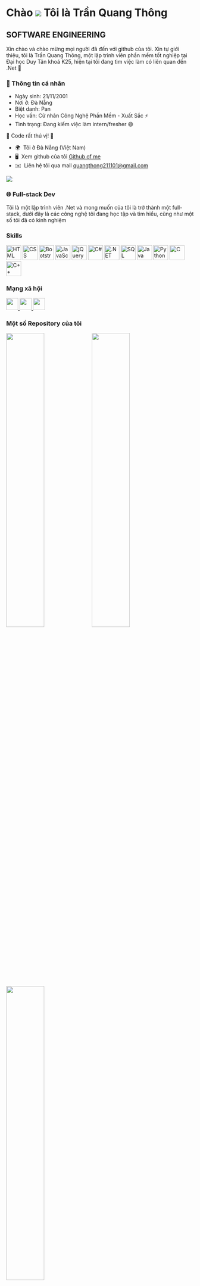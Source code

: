 Chào ![](https://user-images.githubusercontent.com/18350557/176309783-0785949b-9127-417c-8b55-ab5a4333674e.gif) Tôi là Trần Quang Thông
=====================================================================================================================================

SOFTWARE ENGINEERING
----------------------------

Xin chào và chào mừng mọi người đã đến với github của tôi. Xin tự giới thiệu, tôi là Trần Quang Thông, một lập trình viên phần mềm tốt nghiệp tại Đại học Duy Tân khoá K25, hiện tại tôi đang tìm việc làm có liên quan đến .Net 🤔

### 💼 Thông tin cá nhân

* Ngày sinh: 21/11/2001
* Nơi ở: Đà Nẵng
* Biệt danh: Pan
* Học vấn: Cử nhân Công Nghệ Phần Mềm - Xuất Sắc ⚡
* Tình trạng: Đang kiếm việc làm intern/fresher 😄

🚀 Code rất thú vị! 🚀

* 🌍  Tôi ở Đà Nẵng (Việt Nam)
* 🖥️  Xem github của tôi [Github of me](https://github.com/thong21112001)
* ✉️  Liên hệ tôi qua mail [quangthong211101@gmail.com](mailto:quangthong211101@gmail.com)

<a href="https://github.com/thong21112001" target="_blank" rel="noreferrer"><img
src="https://img.shields.io/github/followers/thong21112001?logo=github&style=for-the-badge&color=0891b2&labelColor=1c1917" /></a>

### 🌐 Full-stack Dev

Tôi là một lập trình viên .Net và mong muốn của tôi là trở thành một full-stack, dưới đây là các công nghệ tôi đang học tập và tìm hiểu, cũng như một số tôi đã có kinh nghiệm

### Skills

<p align="left">
  <img src="https://cdn.jsdelivr.net/gh/devicons/devicon/icons/html5/html5-original.svg" alt="HTML" width="40" height="40"/>
  <img src="https://cdn.jsdelivr.net/gh/devicons/devicon/icons/css3/css3-original.svg" alt="CSS" width="40" height="40"/>
  <img src="https://cdn.jsdelivr.net/gh/devicons/devicon/icons/bootstrap/bootstrap-original.svg" alt="Bootstrap" width="40" height="40"/>
  <img src="https://cdn.jsdelivr.net/gh/devicons/devicon/icons/javascript/javascript-original.svg" alt="JavaScript" width="40" height="40"/>
  <img src="https://cdn.jsdelivr.net/gh/devicons/devicon/icons/jquery/jquery-original.svg" alt="jQuery" width="40" height="40"/>
  <img src="https://cdn.jsdelivr.net/gh/devicons/devicon/icons/csharp/csharp-original.svg" alt="C#" width="40" height="40"/>
  <img src="https://cdn.jsdelivr.net/gh/devicons/devicon/icons/dotnetcore/dotnetcore-original.svg" alt=".NET" width="40" height="40"/>
  <img src="https://cdn.jsdelivr.net/gh/devicons/devicon/icons/microsoftsqlserver/microsoftsqlserver-plain.svg" alt="SQL Server" width="40" height="40"/>
  <img src="https://cdn.jsdelivr.net/gh/devicons/devicon/icons/java/java-original.svg" alt="Java" width="40" height="40"/>
  <img src="https://cdn.jsdelivr.net/gh/devicons/devicon/icons/python/python-original.svg" alt="Python" width="40" height="40"/>
  <img src="https://cdn.jsdelivr.net/gh/devicons/devicon/icons/c/c-original.svg" alt="C" width="40" height="40"/>
  <img src="https://cdn.jsdelivr.net/gh/devicons/devicon/icons/cplusplus/cplusplus-original.svg" alt="C++" width="40" height="40"/>
</p>

### Mạng xã hội

<p>
 <a href="https://www.linkedin.com/in/quang-thong-tran-4885b3238/" target="_blank" rel="noreferrer">
    <picture>
      <source media="(prefers-color-scheme: dark)" srcset="https://raw.githubusercontent.com/danielcranney/readme-generator/main/public/icons/socials/linkedin-dark.svg" />
      <source media="(prefers-color-scheme: light)" srcset="https://raw.githubusercontent.com/danielcranney/readme-generator/main/public/icons/socials/linkedin.svg" />
      <img src="https://raw.githubusercontent.com/danielcranney/readme-generator/main/public/icons/socials/linkedin.svg" width="32" height="32" />
    </picture>
  </a>
  <a href="https://www.facebook.com/quangthong211101" target="_blank" rel="noreferrer">
    <picture>
      <source media="(prefers-color-scheme: dark)" srcset="https://raw.githubusercontent.com/danielcranney/readme-generator/main/public/icons/socials/facebook-dark.svg" />
      <source media="(prefers-color-scheme: light)" srcset="https://raw.githubusercontent.com/danielcranney/readme-generator/main/public/icons/socials/facebook.svg" />
      <img src="https://raw.githubusercontent.com/danielcranney/readme-generator/main/public/icons/socials/facebook.svg" width="32" height="32" />
    </picture>
  </a>
  <a href="https://github.com/thong21112001" target="_blank" rel="noreferrer">
    <picture>
      <source media="(prefers-color-scheme: dark)" srcset="https://raw.githubusercontent.com/danielcranney/readme-generator/main/public/icons/socials/github-dark.svg" />
      <source media="(prefers-color-scheme: light)" srcset="https://raw.githubusercontent.com/danielcranney/readme-generator/main/public/icons/socials/github.svg" />
      <img src="https://raw.githubusercontent.com/danielcranney/readme-generator/main/public/icons/socials/github.svg" width="32" height="32" />
    </picture>
  </a>
</p>

### Một số Repository của tôi

<div width="100%" align="center">
  <a href="https://github.com/thong21112001/Shoes-Management-System" align="left">
    <img align="left" width="45%" src="https://github-readme-stats.vercel.app/api/pin/?username=thong21112001&repo=shoes-management-system&title_color=0891b2&text_color=ffffff&icon_color=0891b2&bg_color=1c1917&hide_border=true&locale=en"/>
  </a>
  <a href="https://github.com/thong21112001/BookSale-Management-With-Net8" align="left">
    <img align="left" width="45%" src="https://github-readme-stats.vercel.app/api/pin/?username=thong21112001&repo=BookSale-Management-With-Net8&title_color=0891b2&text_color=ffffff&icon_color=0891b2&bg_color=1c1917&hide_border=true&locale=en"/>
  </a>
</div>

<br/><br/><br/><br/><br/><br/><br/>

<div width="100%" align="center">
  <a href="https://github.com/thong21112001/BDC25" align="left">
    <img align="left" width="45%" src="https://github-readme-stats.vercel.app/api/pin/?username=thong21112001&repo=bdc25&title_color=0891b2&text_color=ffffff&icon_color=0891b2&bg_color=1c1917&hide_border=true&locale=en"/>
  </a>
</div>
